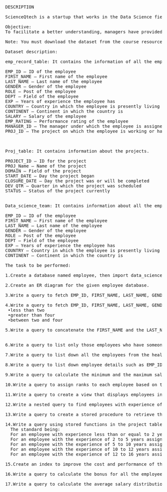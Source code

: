 <pre>
DESCRIPTION

ScienceQtech is a startup that works in the Data Science field. ScienceQtech has worked on fraud detection, market basket, self-driving cars, supply chain, algorithmic early detection of lung cancer, customer sentiment, and the drug discovery field. With the annual appraisal cycle around the corner, the HR department has asked you (Junior Database Administrator) to generate reports on employee details, their performance, and on the project that the employees have undertaken, to analyze the employee database and extract specific data based on different requirements.

Objective:
To facilitate a better understanding, managers have provided ratings for each employee, which will help the HR department to finalize the employee performance mapping. As a DBA, you should find the maximum salary of the employees and ensure that all jobs are meeting the organization's profile standard. You also need to calculate bonuses to find extra cost for expenses. This will raise the overall performance of the organization by ensuring that all required employees receive training.

Note: You must download the dataset from the course resource section in LMS and create a table to perform the above objective.

Dataset description:

emp_record_table: It contains the information of all the employees.

EMP_ID – ID of the employee
FIRST_NAME – First name of the employee
LAST_NAME – Last name of the employee
GENDER – Gender of the employee
ROLE – Post of the employee
DEPT – Field of the employee
EXP – Years of experience the employee has
COUNTRY – Country in which the employee is presently living
CONTINENT – Continent in which the country is
SALARY – Salary of the employee
EMP_RATING – Performance rating of the employee
MANAGER_ID – The manager under which the employee is assigned 
PROJ_ID – The project on which the employee is working or has worked on



Proj_table: It contains information about the projects.

PROJECT_ID – ID for the project
PROJ_Name – Name of the project
DOMAIN – Field of the project
START_DATE – Day the project began
CLOSURE_DATE – Day the project was or will be completed
DEV_QTR – Quarter in which the project was scheduled
STATUS – Status of the project currently


Data_science_team: It contains information about all the employees in the Data Science team.

EMP_ID – ID of the employee
FIRST_NAME – First name of the employee
LAST_NAME – Last name of the employee
GENDER – Gender of the employee
ROLE – Post of the employee
DEPT – Field of the employee
EXP – Years of experience the employee has
COUNTRY – Country in which the employee is presently living
CONTINENT – Continent in which the country is

The task to be performed:

1.Create a database named employee, then import data_science_team.csv proj_table.csv and emp_record_table.csv into the employee database from the given resources.

2.Create an ER diagram for the given employee database.

3.Write a query to fetch EMP_ID, FIRST_NAME, LAST_NAME, GENDER, and DEPARTMENT from the employee record table, and make a list of employees and details of their department.

4.Write a query to fetch EMP_ID, FIRST_NAME, LAST_NAME, GENDER, DEPARTMENT, and EMP_RATING if the EMP_RATING is: 
 •less than two
 •greater than four 
 •between two and four

5.Write a query to concatenate the FIRST_NAME and the LAST_NAME of employees in the Finance department from the employee table and then give the resultant column alias as NAME.


6.Write a query to list only those employees who have someone reporting to them. Also, show the number of reporters (including the President).

7.Write a query to list down all the employees from the healthcare and finance departments using union. Take data from the employee record table.

8.Write a query to list down employee details such as EMP_ID, FIRST_NAME, LAST_NAME, ROLE, DEPARTMENT, and EMP_RATING grouped by dept. Also, include the respective   employee rating along with the max emp rating for the department.

9.Write a query to calculate the minimum and the maximum salary of the employees in each role. Take data from the employee record table.

10.Write a query to assign ranks to each employee based on their experience. Take data from the employee record table.

11.Write a query to create a view that displays employees in various countries whose salary is more than six thousand. Take data from the employee record table.

12.Write a nested query to find employees with experience of more than ten years. Take data from the employee record table.

13.Write a query to create a stored procedure to retrieve the details of the employees whose experience is more than three years. Take data from the employee record table.

14.Write a query using stored functions in the project table to check whether the job profile assigned to each employee in the data science team matches the organization’s set standard.
  The standard being:
  For an employee with experience less than or equal to 2 years assign 'JUNIOR DATA SCIENTIST',
  For an employee with the experience of 2 to 5 years assign 'ASSOCIATE DATA SCIENTIST',
  For an employee with the experience of 5 to 10 years assign 'SENIOR DATA SCIENTIST',
  For an employee with the experience of 10 to 12 years assign 'LEAD DATA SCIENTIST',
  For an employee with the experience of 12 to 16 years assign 'MANAGER'.

15.Create an index to improve the cost and performance of the query to find the employee whose FIRST_NAME is ‘Eric’ in the employee table after checking the execution plan.

16.Write a query to calculate the bonus for all the employees, based on their ratings and salaries (Use the formula: 5% of salary * employee rating).

17.Write a query to calculate the average salary distribution based on the continent and country. Take data from the employee record table.

